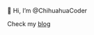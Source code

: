 👋 Hi, I’m @ChihuahuaCoder

Check my [blog](https://chihuahuacoder.com/)

<!---
ChihuahuaCoder/ChihuahuaCoder is a ✨ special ✨ repository because its `README.md` (this file) appears on your GitHub profile.
You can click the Preview link to take a look at your changes.
--->
